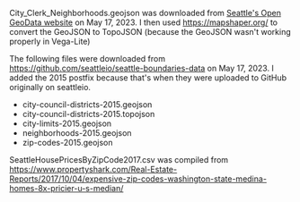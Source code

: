 City_Clerk_Neighborhoods.geojson was downloaded from [Seattle's Open GeoData website](https://data-seattlecitygis.opendata.arcgis.com/datasets/city-clerk-neighborhoods/explore?location=47.606393%2C-122.308146%2C11.39) on May 17, 2023. I then used https://mapshaper.org/ to convert the GeoJSON to TopoJSON (because the GeoJSON wasn't working properly in Vega-Lite)

The following files were downloaded from https://github.com/seattleio/seattle-boundaries-data on May 17, 2023. I added the 2015 postfix because that's when they were uploaded to GitHub originally on seattleio.
* city-council-districts-2015.geojson
* city-council-districts-2015.topojson
* city-limits-2015.geojson
* neighborhoods-2015.geojson
* zip-codes-2015.geojson

SeattleHousePricesByZipCode2017.csv was compiled from https://www.propertyshark.com/Real-Estate-Reports/2017/10/04/expensive-zip-codes-washington-state-medina-homes-8x-pricier-u-s-median/